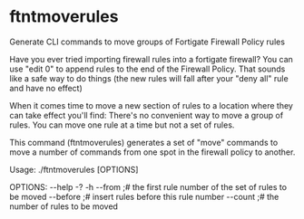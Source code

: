 # ftntmoverules
Generate CLI commands to move groups of Fortigate Firewall Policy rules

Have you ever tried importing firewall rules into a fortigate firewall?
You can use "edit 0" to append rules to the end of the Firewall Policy.
That sounds like a safe way to do things (the new rules will fall after your "deny all" rule and have no effect)

When it comes time to move a new section of rules to a location where they can take effect you'll find:
There's no convenient way to move a group of rules.
You can move one rule at a time but not a set of rules.

This command (ftntmoverules) generates a set of "move" commands to move a number of commands from one spot in the firewall policy to another.

  Usage:
  ./ftntmoverules [OPTIONS]
  
  OPTIONS:
  --help -? -h
  --from <rulenum> ;# the first rule number of the set of rules to be moved
  --before <rulenum> ;# insert rules before this rule number
  --count <numberofrules> ;# the number of rules to be moved
